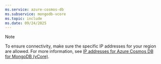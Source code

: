 ```yaml
---
ms.service: azure-cosmos-db
ms.subservice: mongodb-vcore
ms.topic: include
ms.date: 09/24/2025
---
```


> [!NOTE]
> To ensure connectivity, make sure the specific IP addresses for your region are allowed. For more information, see [IP addresses for Azure Cosmos DB for MongoDB (vCore)](../reference-ip-addresses.md).
